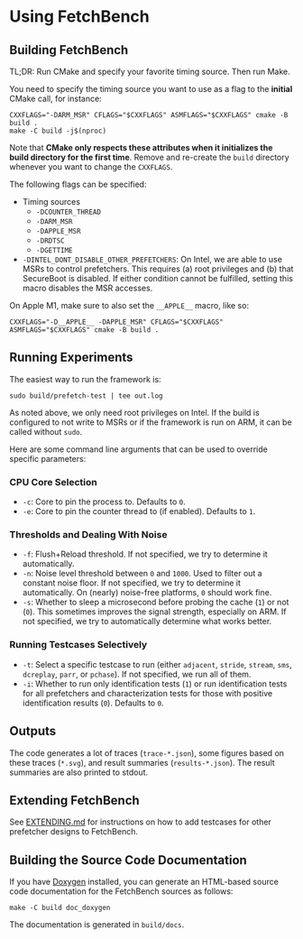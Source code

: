 # Using FetchBench

## Building FetchBench

TL;DR: Run CMake and specify your favorite timing source. Then run Make.

You need to specify the timing source you want to use as a flag to the **initial** CMake call, for instance:

```
CXXFLAGS="-DARM_MSR" CFLAGS="$CXXFLAGS" ASMFLAGS="$CXXFLAGS" cmake -B build .
make -C build -j$(nproc)
```

Note that **CMake only respects these attributes when it initializes the build directory for the first time**. Remove and re-create the `build` directory whenever you want to change the `CXXFLAGS`.

The following flags can be specified:

- Timing sources
    - `-DCOUNTER_THREAD`
    - `-DARM_MSR`
    - `-DAPPLE_MSR`
    - `-DRDTSC` 
    - `-DGETTIME`
- `-DINTEL_DONT_DISABLE_OTHER_PREFETCHERS`: On Intel, we are able to use MSRs to control prefetchers. This requires (a) root privileges and (b) that SecureBoot is disabled. If either condition cannot be fulfilled, setting this macro disables the MSR accesses.

On Apple M1, make sure to also set the `__APPLE__` macro, like so:
```
CXXFLAGS="-D__APPLE__ -DAPPLE_MSR" CFLAGS="$CXXFLAGS" ASMFLAGS="$CXXFLAGS" cmake -B build .
```

## Running Experiments

The easiest way to run the framework is:

```
sudo build/prefetch-test | tee out.log
```

As noted above, we only need root privileges on Intel. If the build is configured to not write to MSRs or if the framework is run on ARM, it can be called without `sudo`.

Here are some command line arguments that can be used to override specific parameters:

### CPU Core Selection 
- `-c`: Core to pin the process to. Defaults to `0`.
- `-e`: Core to pin the counter thread to (if enabled). Defaults to `1`.

### Thresholds and Dealing With Noise
- `-f`: Flush+Reload threshold. If not specified, we try to determine it automatically.
- `-n`: Noise level threshold between `0` and `1000`. Used to filter out a constant noise floor. If not specified, we try to determine it automatically. On (nearly) noise-free platforms, `0` should work fine.
- `-s`: Whether to sleep a microsecond before probing the cache (`1`) or not (`0`). This sometimes improves the signal strength, especially on ARM. If not specified, we try to automatically determine what works better.

### Running Testcases Selectively
- `-t`: Select a specific testcase to run (either `adjacent`, `stride`, `stream`, `sms`, `dcreplay`, `parr`, or `pchase`). If not specified, we run all of them.
- `-i`: Whether to run only identification tests (`1`) or run identification tests for all prefetchers and characterization tests for those with positive identification results (`0`). Defaults to `0`.

## Outputs
The code generates a lot of traces (`trace-*.json`), some figures based on these traces (`*.svg`), and result summaries (`results-*.json`). The result summaries are also printed to stdout.

## Extending FetchBench
See [EXTENDING.md](EXTENDING.md) for instructions on how to add testcases for other prefetcher designs to FetchBench.

## Building the Source Code Documentation
If you have [Doxygen](https://doxygen.nl/) installed, you can generate an HTML-based source code documentation for the FetchBench sources as follows:

```
make -C build doc_doxygen
```

The documentation is generated in `build/docs`.